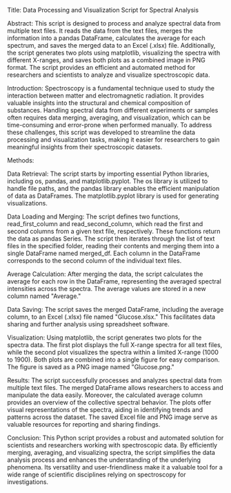 Title: Data Processing and Visualization Script for Spectral Analysis

Abstract:
This script is designed to process and analyze spectral data from multiple text files. It reads the data from the text files, merges the information into a pandas DataFrame, calculates the average for each spectrum, and saves the merged data to an Excel (.xlsx) file. Additionally, the script generates two plots using matplotlib, visualizing the spectra with different X-ranges, and saves both plots as a combined image in PNG format. The script provides an efficient and automated method for researchers and scientists to analyze and visualize spectroscopic data.

Introduction:
Spectroscopy is a fundamental technique used to study the interaction between matter and electromagnetic radiation. It provides valuable insights into the structural and chemical composition of substances. Handling spectral data from different experiments or samples often requires data merging, averaging, and visualization, which can be time-consuming and error-prone when performed manually. To address these challenges, this script was developed to streamline the data processing and visualization tasks, making it easier for researchers to gain meaningful insights from their spectroscopic datasets.

Methods:

Data Retrieval:
The script starts by importing essential Python libraries, including os, pandas, and matplotlib.pyplot. The os library is utilized to handle file paths, and the pandas library enables the efficient manipulation of data as DataFrames. The matplotlib.pyplot library is used for generating visualizations.

Data Loading and Merging:
The script defines two functions, read_first_column and read_second_column, which read the first and second columns from a given text file, respectively. These functions return the data as pandas Series. The script then iterates through the list of text files in the specified folder, reading their contents and merging them into a single DataFrame named merged_df. Each column in the DataFrame corresponds to the second column of the individual text files.

Average Calculation:
After merging the data, the script calculates the average for each row in the DataFrame, representing the averaged spectral intensities across the spectra. The average values are stored in a new column named "Average."

Data Saving:
The script saves the merged DataFrame, including the average column, to an Excel (.xlsx) file named "Glucose.xlsx." This facilitates data sharing and further analysis using spreadsheet software.

Visualization:
Using matplotlib, the script generates two plots for the spectra data. The first plot displays the full X-range spectra for all text files, while the second plot visualizes the spectra within a limited X-range (1000 to 1900). Both plots are combined into a single figure for easy comparison. The figure is saved as a PNG image named "Glucose.png."

Results:
The script successfully processes and analyzes spectral data from multiple text files. The merged DataFrame allows researchers to access and manipulate the data easily. Moreover, the calculated average column provides an overview of the collective spectral behavior. The plots offer visual representations of the spectra, aiding in identifying trends and patterns across the dataset. The saved Excel file and PNG image serve as valuable resources for reporting and sharing findings.

Conclusion:
This Python script provides a robust and automated solution for scientists and researchers working with spectroscopic data. By efficiently merging, averaging, and visualizing spectra, the script simplifies the data analysis process and enhances the understanding of the underlying phenomena. Its versatility and user-friendliness make it a valuable tool for a wide range of scientific disciplines relying on spectroscopy for investigations.
